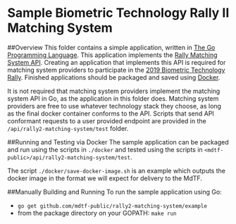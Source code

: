 # Sample Biometric Technology Rally II Matching System

##Overview
This folder contains a simple application, written in [The Go Programming Language](https://golang.org/).  This application implements the [Rally Matching System API](https://github.com/TheMdTF/mdtf-public/blob/master/api/rally2-matching-system/README.md).  Creating an application that implements this API is required for matching system providers to participate in the [2019 Biometric Technology Rally](https://mdtf.org/Rally2019).  Finished applications should be packaged and saved using [Docker](https://www.docker.com/).

It is not required that matching system providers implement the matching system API in Go, as the application in this folder does.  Matching system providers are free to use whatever technology stack they choose, as long as the final docker container conforms to the API.  Scripts that send API conformant requests to a user provided endpoint are provided in the `/api/rally2-matching-system/test` folder.

##Running and Testing via Docker
The sample application can be packaged and run using the scripts in `./docker` and tested using the scripts in `<mdtf-public>/api/rally2-matching-system/test`.

The script `./docker/save-docker-image.sh` is an example which outputs the docker image in the format we will expect for delivery to the MdTF.

##Manually Building and Running
To run the sample application using Go:
 * `go get github.com/mdtf-public/rally2-matching-system/example`
 * from the package directory on your GOPATH: `make run`
 